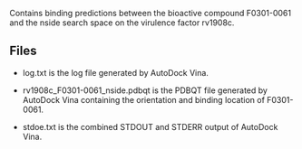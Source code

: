 Contains binding predictions between the bioactive compound F0301-0061 and the nside search space on the virulence factor rv1908c.

## Files

- log.txt is the log file generated by AutoDock Vina.

- rv1908c_F0301-0061_nside.pdbqt is the PDBQT file generated by AutoDock Vina containing the orientation and binding location of F0301-0061.

- stdoe.txt is the combined STDOUT and STDERR output of AutoDock Vina.

